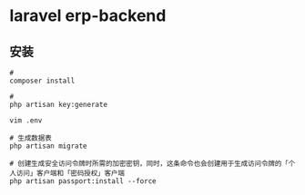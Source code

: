 # laravel erp-backend

## 安装
```
#
composer install

# 
php artisan key:generate

vim .env

# 生成数据表
php artisan migrate

# 创建生成安全访问令牌时所需的加密密钥，同时，这条命令也会创建用于生成访问令牌的「个人访问」客户端和「密码授权」客户端
php artisan passport:install --force
```